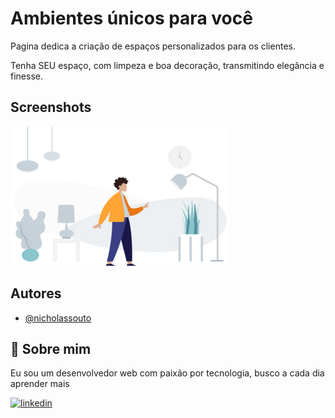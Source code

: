 # Ambientes únicos para você

Pagina dedica a criação de espaços personalizados para os clientes.

Tenha SEU espaço, com limpeza e boa decoração, transmitindo elegância e finesse.

## Screenshots

![App Screenshot](./images/img1.jpg)

## Autores

- [@nicholassouto](https://www.github.com/nicholassouto)

## 🚀 Sobre mim

Eu sou um desenvolvedor web com paixão por tecnologia, busco a cada dia aprender mais

[![linkedin](https://img.shields.io/badge/linkedin-0A66C2?style=for-the-badge&logo=linkedin&logoColor=white)](https://www.linkedin.com/in/nicholas-souto-56b947142/)
